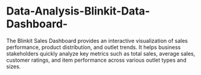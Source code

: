 # Data-Analysis-Blinkit-Data-Dashboard-
The Blinkit Sales Dashboard provides an interactive visualization of sales performance, product distribution, and outlet trends. It helps business stakeholders quickly analyze key metrics such as total sales, average sales, customer ratings, and item performance across various outlet types and sizes.
